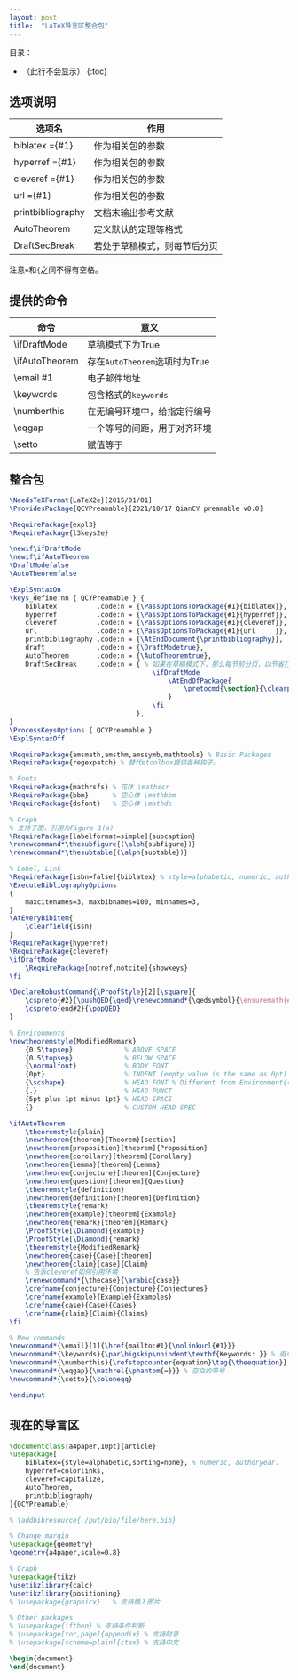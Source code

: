 ```yaml
---
layout: post
title:  "LaTeX导言区整合包"
---
```


目录：

- （此行不会显示）
{:toc}

## 选项说明

| 选项名            | 作用                         |
| -                 | -                            |
| biblatex ={#1}    | 作为相关包的参数             |
| hyperref ={#1}    | 作为相关包的参数             |
| cleveref ={#1}    | 作为相关包的参数             |
| url      ={#1}    | 作为相关包的参数             |
| printbibliography | 文档末输出参考文献           |
| AutoTheorem       | 定义默认的定理等格式         |
| DraftSecBreak     | 若处于草稿模式，则每节后分页 |

注意`=`和`{`之间不得有空格。

## 提供的命令

| 命令          | 意义                          |
| -             | -                             |
|\ifDraftMode   | 草稿模式下为True              |
|\ifAutoTheorem | 存在`AutoTheorem`选项时为True |
|\email #1      | 电子邮件地址                  |
|\keywords      | 包含格式的`keywords`          |
|\numberthis    | 在无编号环境中，给指定行编号  |
|\eqgap         | 一个等号的间距，用于对齐环境  |
|\setto         | 赋值等于                      |

## 整合包

```LaTeX
\NeedsTeXFormat{LaTeX2e}[2015/01/01]
\ProvidesPackage{QCYPreamable}[2021/10/17 QianCY preamable v0.0]

\RequirePackage{expl3}
\RequirePackage{l3keys2e}

\newif\ifDraftMode
\newif\ifAutoTheorem
\DraftModefalse
\AutoTheoremfalse

\ExplSyntaxOn
\keys_define:nn { QCYPreamable } {
	biblatex          .code:n = {\PassOptionsToPackage{#1}{biblatex}},
	hyperref          .code:n = {\PassOptionsToPackage{#1}{hyperref}},
	cleveref          .code:n = {\PassOptionsToPackage{#1}{cleveref}},
	url               .code:n = {\PassOptionsToPackage{#1}{url     }},
    printbibliography .code:n = {\AtEndDocument{\printbibliography}},
    draft             .code:n = {\DraftModetrue},
    AutoTheorem       .code:n = {\AutoTheoremtrue},
    DraftSecBreak     .code:n = { % 如果在草稿模式下，那么每节前分页，以节省打印纸张。
									\ifDraftMode
										\AtEndOfPackage{
											\pretocmd{\section}{\clearpage}{}{\GenericWarning{Error when prepending to command \backslash section}}
										}
									\fi
								},
}
\ProcessKeysOptions { QCYPreamable }
\ExplSyntaxOff

\RequirePackage{amsmath,amsthm,amssymb,mathtools} % Basic Packages
\RequirePackage{regexpatch} % 替代etoolbox提供各种钩子。

% Fonts
\RequirePackage{mathrsfs} % 花体 \mathscr
\RequirePackage{bbm}      % 空心体 \mathbbm
\RequirePackage{dsfont}   % 空心体 \mathds

% Graph
% 支持子图，引用为Figure 1(a)
\RequirePackage[labelformat=simple]{subcaption}
\renewcommand*\thesubfigure{(\alph{subfigure})}
\renewcommand*\thesubtable{(\alph{subtable})}

% Label, Link
\RequirePackage[isbn=false]{biblatex} % style=alphabetic, numeric, authoryear.
\ExecuteBibliographyOptions
{
	maxcitenames=3, maxbibnames=100, minnames=3,
}
\AtEveryBibitem{
	\clearfield{issn}
}
\RequirePackage{hyperref}
\RequirePackage{cleveref}
\ifDraftMode
	\RequirePackage[notref,notcite]{showkeys}
\fi

\DeclareRobustCommand{\ProofStyle}[2][\square]{
	\cspreto{#2}{\pushQED{\qed}\renewcommand*{\qedsymbol}{\ensuremath{#1}}}
	\cspreto{end#2}{\popQED}
}

% Environments
\newtheoremstyle{ModifiedRemark}
	{0.5\topsep}             % ABOVE SPACE
	{0.5\topsep}             % BELOW SPACE
	{\normalfont}            % BODY FONT
	{0pt}                    % INDENT (empty value is the same as 0pt)
	{\scshape}               % HEAD FONT % Different from Environment{remark}
	{.}                      % HEAD PUNCT
	{5pt plus 1pt minus 1pt} % HEAD SPACE
	{}                       % CUSTOM-HEAD-SPEC

\ifAutoTheorem
	\theoremstyle{plain}
	\newtheorem{theorem}{Theorem}[section]
	\newtheorem{proposition}[theorem]{Proposition}
	\newtheorem{corollary}[theorem]{Corollary}
	\newtheorem{lemma}[theorem]{Lemma}
	\newtheorem{conjecture}[theorem]{Conjecture}
	\newtheorem{question}[theorem]{Question}
	\theoremstyle{definition}
	\newtheorem{definition}[theorem]{Definition}
	\theoremstyle{remark}
	\newtheorem{example}[theorem]{Example}
	\newtheorem{remark}[theorem]{Remark}
	\ProofStyle[\Diamond]{example}
	\ProofStyle[\Diamond]{remark}
	\theoremstyle{ModifiedRemark}
	\newtheorem{case}{Case}[theorem]
	\newtheorem{claim}[case]{Claim}
	% 告诉cleveref如何引用环境
	\renewcommand*{\thecase}{\arabic{case}}
	\crefname{conjecture}{Conjecture}{Conjectures}
	\crefname{example}{Example}{Examples}
	\crefname{case}{Case}{Cases}
	\crefname{claim}{Claim}{Claims}
\fi

% New commands
\newcommand*{\email}[1]{\href{mailto:#1}{\nolinkurl{#1}}}
\newcommand*{\keywords}{\par\bigskip\noindent\textbf{Keywords: }} % 用来在摘要里加上keywords
\newcommand*{\numberthis}{\refstepcounter{equation}\tag{\theequation}} % 用来在align*加入tag
\newcommand*{\eqgap}{\mathrel{\phantom{=}}} % 空白的等号
\newcommand*{\setto}{\coloneqq}

\endinput
```

## 现在的导言区

```LaTeX
\documentclass[a4paper,10pt]{article}
\usepackage[
	biblatex={style=alphabetic,sorting=none}, % numeric, authoryear.
	hyperref=colorlinks,
	cleveref=capitalize,
	AutoTheorem,
	printbibliography
]{QCYPreamable}

% \addbibresource{./put/bib/file/here.bib}

% Change margin
\usepackage{geometry}
\geometry{a4paper,scale=0.8}

% Graph
\usepackage{tikz}
\usetikzlibrary{calc}
\usetikzlibrary{positioning}
% \usepackage{graphicx}   % 支持插入图片

% Other packages
% \usepackage{ifthen} % 支持条件判断
% \usepackage[toc,page]{appendix} % 支持附录
% \usepackage[scheme=plain]{ctex} % 支持中文

\begin{document}
\end{document}
```